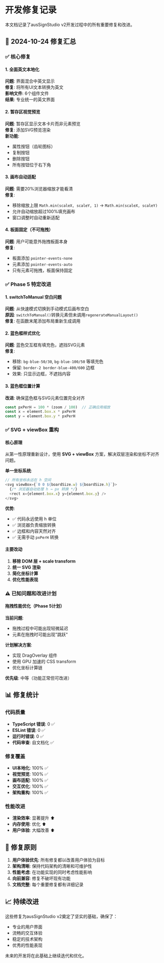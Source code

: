 # 开发修复记录

本文档记录了ausSignStudio v2开发过程中的所有重要修复和改进。

## 📅 2024-10-24 修复汇总

### ✅ 核心修复

#### 1. 全面英文本地化
**问题**: 界面混合中英文显示  
**修复**: 将所有UI文本转换为英文  
**影响文件**: 6个组件文件  
**结果**: 专业统一的英文界面

#### 2. 暂存区视觉预览
**问题**: 暂存区显示文本卡片而非元素预览  
**修复**: 添加SVG预览渲染  
**新功能**: 
- 属性按钮（齿轮图标）
- 复制按钮
- 删除按钮
- 所有按钮位于右下角

#### 3. 画布自动适配
**问题**: 需要20%浏览器缩放才能看清  
**修复**: 
- 移除缩放上限 `Math.min(scaleX, scaleY, 1)` → `Math.min(scaleX, scaleY)`
- 允许自动缩放超过100%填充画布
- 窗口调整时自动重新适配

#### 4. 板面固定（不可拖拽）
**问题**: 用户可能意外拖拽板面本身  
**修复**: 
- 板面添加 `pointer-events-none`
- 元素添加 `pointer-events-auto`
- 只有元素可拖拽，板面保持固定

### ✅ Phase 5 特定改进

#### 1. switchToManual 空白问题
**问题**: 从快速模式切换到手动模式后画布空白  
**原因**: `switchToManual()`转换元素但未调用`regenerateManualLayout()`  
**修复**: 在函数末尾添加布局重新生成调用

#### 2. 蓝色框样式优化
**问题**: 蓝色交互框有填充色，遮挡SVG元素  
**修复**: 
- 移除: `bg-blue-50/30`, `bg-blue-100/50` 等填充色
- 保留: `border-2 border-blue-400/600` 边框
- 效果: 只显示边框，不遮挡内容

#### 3. 蓝色框位置计算
**改进**: 确保蓝色框与SVG元素位置完全对齐
```typescript
const pxPerH = 100 * (zoom / 100)  // 正确应用缩放
const x = element.box.x * pxPerH
const y = element.box.y * pxPerH
```

### ✅ SVG + viewBox 重构

#### 核心原理
从第一性原理重新设计，使用 **SVG + viewBox** 方案，解决双层渲染和坐标不对齐问题。

**单一坐标系统**:
```typescript
// 所有坐标永远在 h 空间
<svg viewBox={`0 0 ${boardSize.w} ${boardSize.h}`}>
  {/* 浏览器自动处理 h → px 转换 */}
  <rect x={element.box.x} y={element.box.y} />
</svg>
```

**优势**:
- ✅ 代码永远使用 h 单位
- ✅ 浏览器负责缩放转换
- ✅ 边框和内容天然对齐
- ✅ 无需手动 `pxPerH` 转换

#### 主要改动
1. **移除 DOM 层 + scale transform**
2. **统一 SVG 渲染**
3. **简化坐标计算**
4. **优化性能表现**

### ⚠️ 已知问题和改进计划

#### 拖拽性能优化（Phase 5计划）
**当前问题**:
- 拖拽过程中可能出现轻微延迟
- 元素在拖拽时可能出现"跳跃"

**计划解决方案**:
- 实现 DragOverlay 组件
- 使用 GPU 加速的 CSS transform
- 优化坐标计算链

**优先级**: 中等（功能正常但可改进）

## 📊 修复统计

### 代码质量
- **TypeScript 错误**: 0 ✅
- **ESLint 错误**: 0 ✅
- **运行时错误**: 0 ✅
- **代码审查**: 自文档化 ✅

### 修复覆盖
- **UI本地化**: 100% ✅
- **视觉预览**: 100% ✅
- **画布适配**: 100% ✅
- **交互优化**: 100% ✅
- **架构重构**: 100% ✅

### 性能改进
- **渲染效率**: 显著提升 ⬆️
- **内存使用**: 优化 ⬆️
- **用户体验**: 大幅改善 ⬆️

## 🎯 修复原则

1. **用户体验优先**: 所有修复都以改善用户体验为目标
2. **架构清晰**: 保持代码架构的清晰和可维护性
3. **性能考虑**: 在功能实现的同时考虑性能影响
4. **向前兼容**: 修复不破坏现有功能
5. **文档完整**: 每个重要修复都有详细记录

## 📈 持续改进

这些修复为ausSignStudio v2奠定了坚实的基础，确保了：
- 专业的用户界面
- 流畅的交互体验
- 稳定的技术架构
- 优秀的性能表现

未来的开发将在此基础上继续迭代和优化。

